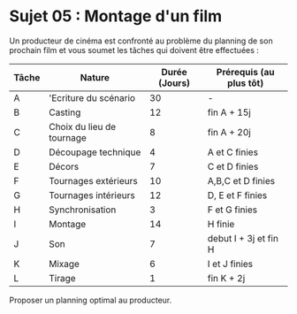 # Sujet 05 : Montage d'un film


Un producteur de cinéma est confronté au problème du planning de son prochain film et vous soumet les tâches qui doivent être effectuées :

|Tâche | Nature                    | Durée (Jours)| Prérequis (au plus tôt)|
|------|---------------------------|--------------|------------------------|
|  A   | \'Ecriture du scénario    | 30           | -                      |
|  B   | Casting                   | 12           | fin A + 15j            |
|  C   | Choix du lieu de tournage | 8            | fin A + 20j            |
|  D   | Découpage technique       | 4            | A et C finies          |
|  E   | Décors                    | 7            | C et D finies          |
|  F   | Tournages extérieurs      | 10           | A,B,C et D finies      |
|  G   | Tournages intérieurs      | 12           | D, E et F finies       |
|  H   | Synchronisation           | 3            | F et G finies          |
|  I   | Montage                   | 14           | H finie                |
|  J   | Son                       | 7            | debut I + 3j et fin H  |
|  K   | Mixage                    | 6            | I et J finies          |
|  L   | Tirage                    | 1            | fin K + 2j             |

Proposer un planning optimal au  producteur.
